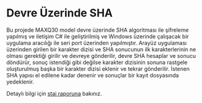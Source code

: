 # Devre Üzerinde SHABu projede MAXQ30 model devre üzerinde SHA algoritması ile şifreleme yapılmış ve iletişim C# ile geliştirilmiş ve Windows üzerinde çalışacak bir uygulama aracılığı ile seri port üzerinden yapılmıştır. Arayüz uygulaması üzerinden girilen bir karakter dizisi ve SHA sonucunun ilk karakterlerinin ne olması gerektiği girilir ve devreye gönderilir, devre SHA hesaplar ve sonucu döndürür, sonuç istendiği gibi değilse karakter dizisinin sonuna rastgele oluşturulmuş başka bir karakter dizisi eklenir ve tekrar gönderilir. İstenen SHA yapısı el edilene kadar denenir ve sonuçlar bir kayıt dosyasında yedeklenir.Detaylı bilgi için [staj raporuna](http://web.itu.edu.tr/yucelmuh/shared_files/belbim-staj-raporu.pdf) bakınız.